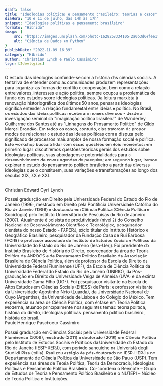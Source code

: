 ```yaml
---
draft: false
title: "Ideologias políticas e pensamento brasileiro: teorias e casos"
diaHora: "10 e 11 de julho, das 14h às 17h"
snippet: "Ideologias políticas e pensamento brasileiro"
formato: "Híbrido"
image: {
    src: "https://images.unsplash.com/photo-1628258334105-2a0b3d6efee1?&fit=crop&w=430&h=240",
    alt: "Ciência de Dados em Python"
}
publishDate: "2022-11-09 16:39"
category: "Híbrido"
author: "Christian Lynch e Paulo Cassimiro"
tags: [Ideologias]
---
```


O estudo das ideologias confunde-se com a história das ciências sociais. A tentativa de entender como as comunidades produzem representações para organizar as formas de conflito e cooperação, bem como a relação entre valores, interesses e ação política, sempre ocupou a problemática de fundo dos estudos sobre ideologias políticas. Da leitura marxista à renovação historiográfica dos últimos 50 anos, pensar as ideologias significa entender a relação fundamental entre ideias e política. No Brasil, os estudos das ideias políticas receberam nomes diversos - desde a investigação seminal da "imaginação política brasileira" de Wanderley Guilherme dos Santos até as "Linhagens do Pensamento Político" de Gildo Marçal Brandão. Em todos os casos, contudo, elas trataram de propor modos de relacionar o estudo das ideias políticas com a disputa pelo significado de processos mais amplos de nossa formação social e política. Este workshop buscará lidar com essas questões em dois momentos: em primeiro lugar, discutiremos questões teóricas gerais dos estudos sobre ideologias políticas, suas abordagens e potencialidades para o desenvolvimento de novas agendas de pesquisa; em segundo lugar, iremos explorar o estudo do pensamento político brasileiro a partir das diversas ideologias que o constituem, suas variações e transformações ao longo dos séculos XIX, XX e XXI. 

<br>
<span class="text-2xl font-bold text-primary">Christian Edward Cyril Lynch</span>

Possui graduação em Direito pela Universidade Federal do Estado do Rio de Janeiro (1996), mestrado em Direito pela Pontifícia Universidade Católica do Rio de Janeiro (1999) e doutorado em Ciência Política (Ciência Política e Sociologia) pelo Instituto Universitário de Pesquisas do Rio de Janeiro (2007). Atualmente é bolsista de produtividade (nível 2) do Conselho Nacional de Desenvolvimento Científico e Tecnológico, pesquisador cientista do nosso Estado - FAPERJ, sócio titular do Instituto Histórico e Geográfico Brasileiro, pesquisador da Fundação Casa de Rui Barbosa (FCRB) e professor associado do Instituto de Estudos Sociais e Políticos da Universidade do Estado do Rio de Janeiro (Iesp-Uerj). Foi presidente do Instituto Brasileiro de História do Direito, coordenador da área de Teoria Política da ANPOCS e de Pensamento Politico Brasileiro da Associação Brasileira de Ciência Política, além de professor da Escola de Direito da Universidade Federal Fluminense (UFF), da Escola de Ciência Política da Universidade Federal do Estado do Rio de Janeiro (UNIRIO), da Pós-graduação em Direito da Universidade Veiga de Almeida (UVA) e da extinta Universidade Gama Filho (UGF). Foi pesquisador visitante na Escola de Altos Estudos em Ciências Sociais (EHESS) de Paris; e professor visitante da Universidade Agostinho Neto (Luanda), da Universidade Nacional de Cuyo (Argentina), da Universidade de Lisboa e do Colégio do México. Tem experiência na área de Ciência Política, com ênfase em Teoria Política Moderna, atuando principalmente nos seguintes temas: teoria política, história do direito, ideologias políticas, pensamento político brasileiro, história do brasil.
<br>
<span class="text-2xl font-bold text-primary">Paulo Henrique Paschoeto Cassimiro</span>

Possui graduação em Ciências Sociais pela Universidade Federal Fluminense (2009), mestrado (2011) e doutorado (2016) em Ciência Política pelo Instituto de Estudos Sociais e Políticos da Universidade do Estado do Rio de Janeiro (IESP-UERJ), com período sanduíche na Univeristà degli Studi di Pisa (Itália). Realizou estágio de pós-doutorado no IESP-UERJ e no Departamento de Ciência Política da Universidade de São Paulo (USP). Tem experiência nas áreas de Teoria Política, Teoria da Democracia, Ideologias Políticas e Pensamento Político Brasileiro. Co-coordena o Beemote – Grupo de Estudos de Teoria e Pensamento Político Brasileiro e o NUTEPI – Núcleo de Teoria Política e Instituições.